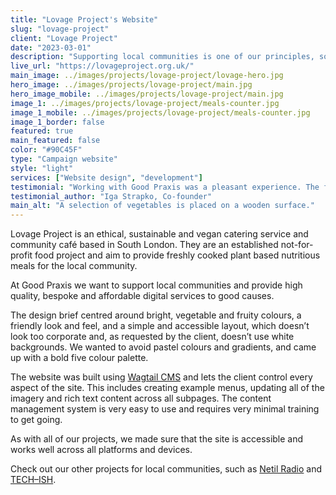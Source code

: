 ```yaml
---
title: "Lovage Project's Website"
slug: "lovage-project"
client: "Lovage Project"
date: "2023-03-01"
description: "Supporting local communities is one of our principles, so we were delighted to have designed and built Lovage Project's new website. They are an ethical, sustainable and plant based community cafe based in South London."
live_url: "https://lovageproject.org.uk/"
main_image: ../images/projects/lovage-project/lovage-hero.jpg
hero_image: ../images/projects/lovage-project/main.jpg
hero_image_mobile: ../images/projects/lovage-project/main.jpg
image_1: ../images/projects/lovage-project/meals-counter.jpg
image_1_mobile: ../images/projects/lovage-project/meals-counter.jpg
image_1_border: false
featured: true
main_featured: false
color: "#90C45F"
type: "Campaign website"
style: "light"
services: ["Website design", "development"]
testimonial: "Working with Good Praxis was a pleasant experience. The friendly and professional team that I worked with really listened to help translate my ideas into a website that I am proud of. They had extensive knowledge of website building but also took on my suggestions so it felt very collaborative."
testimonial_author: "Iga Strapko, Co-founder"
main_alt: "A selection of vegetables is placed on a wooden surface."
---
```


Lovage Project is an ethical, sustainable and vegan catering service and community café based in South London. They are an established not-for-profit food project and aim to provide freshly cooked plant based nutritious meals for the local community.

At Good Praxis we want to support local communities and provide high quality, bespoke and affordable digital services to good causes.

The design brief centred around bright, vegetable and fruity colours, a friendly look and feel, and a simple and accessible layout, which doesn’t look too corporate and, as requested by the client, doesn’t use white backgrounds. We wanted to avoid pastel colours and gradients, and came up with a bold five colour palette.

The website was built using [Wagtail CMS](https://wagtail.org/about-wagtail/) and lets the client control every aspect of the site. This includes creating example menus, updating all of the imagery and rich text content across all subpages. The content management system is very easy to use and requires very minimal training to get going.

As with all of our projects, we made sure that the site is accessible and works well across all platforms and devices.

Check out our other projects for local communities, such as [Netil Radio](../netil-radio) and [TECH–ISH](../techish).
